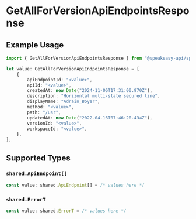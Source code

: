 # GetAllForVersionApiEndpointsResponse

## Example Usage

```typescript
import { GetAllForVersionApiEndpointsResponse } from "@speakeasy-api/speakeasy-client-sdk-typescript/sdk/models/operations";

let value: GetAllForVersionApiEndpointsResponse = [
    {
        apiEndpointId: "<value>",
        apiId: "<value>",
        createdAt: new Date("2024-11-06T17:31:00.970Z"),
        description: "Horizontal multi-state secured line",
        displayName: "Adrain_Boyer",
        method: "<value>",
        path: "/usr",
        updatedAt: new Date("2022-04-16T07:46:20.434Z"),
        versionId: "<value>",
        workspaceId: "<value>",
    },
];
```

## Supported Types

### `shared.ApiEndpoint[]`

```typescript
const value: shared.ApiEndpoint[] = /* values here */
```

### `shared.ErrorT`

```typescript
const value: shared.ErrorT = /* values here */
```

